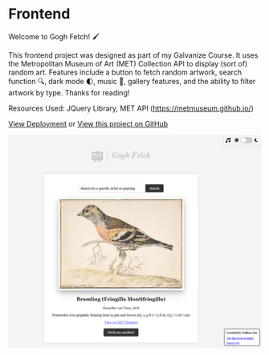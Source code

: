 # Frontend

Welcome to Gogh Fetch! :paintbrush:

This frontend project was designed as part of my Galvanize Course. It uses the Metropolitan Museum of Art (MET) Collection API to display (sort of) random art. Features include a button to fetch random artwork, search function :mag:, dark mode :first_quarter_moon:, music :musical_keyboard:, gallery features, and the ability to filter artwork by type. Thanks for reading!


Resources Used:
JQuery Library, MET API (https://metmuseum.github.io/)

[View Deployment](https://gogh-fetch.vercel.app/) or
[View this project on GitHub](https://github.com/nateykliu/Frontend) 

![ScreenShot](/images/preview.PNG)

